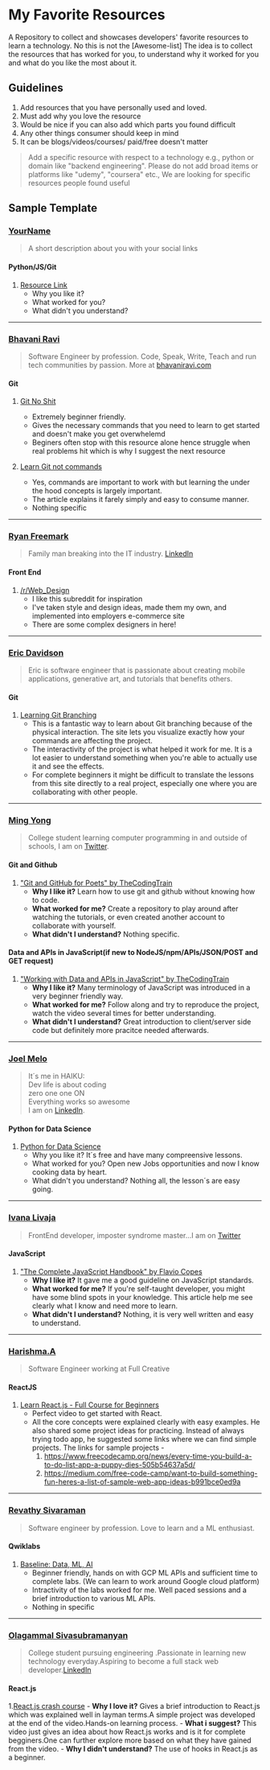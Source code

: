 # My Favorite Resources
A Repository to collect and showcases developers' favorite resources to learn a technology. No this is not the [Awesome-list] The idea is to collect the resources that has worked for you, to understand why it worked for you and what do you like the most about it. 

## Guidelines
1. Add resources that you have personally used and loved. 
2. Must add why you love the resource
3. Would be nice if you can also add which parts you found difficult
4. Any other things consumer should keep in mind
5. It can be blogs/videos/courses/ paid/free doesn't matter

> Add a specific resource with respect to a technology e.g., python or domain like "backend engineering". Please do not add broad items or platforms like "udemy", "coursera" etc., We are looking for specific resources people found useful 

## Sample Template

### [YourName](github_link)

> A short description about you with your social links

#### Python/JS/Git
1. [Resource Link]()
    - Why you like it?
    - What worked for you?
    - What didn't you understand?
    
  ---

### [Bhavani Ravi](github.com/bhavaniravi)

> Software Engineer by profession. Code, Speak, Write, Teach and run tech communities by passion. More at [bhavaniravi.com](bhavaniravi.com)

#### Git
1. [Git No Shit](http://rogerdudler.github.io/git-guide/)
    - Extremely beginner friendly. 
    - Gives the necessary commands that you need to learn to get started and doesn't make you get overwhelemd
    - Beginers often stop with this resource alone hence struggle when real problems hit which is why I suggest the next resource
    
2. [Learn Git not commands](https://dev.to/unseenwizzard/learn-git-concepts-not-commands-4gjc)
    - Yes, commands are important to work with but learning the under the hood concepts is largely important. 
    - The article explains it farely simply and easy to consume manner. 
    - Nothing specific
    
  ---  
  
### [Ryan Freemark](https://github.com/freemark21)

> Family man breaking into the IT industry. [LinkedIn](http://linkedin.com/in/ryanfreemark)

#### Front End
1. [/r/Web_Design](https://www.reddit.com/r/web_design/)
    - I like this subreddit for inspiration
    - I've taken style and design ideas, made them my own, and implemented into employers e-commerce site
    - There are some complex designers in here!
    
  ---


### [Eric Davidson](https://github.com/erdavids)

> Eric is software engineer that is passionate about creating mobile applications, generative art, and tutorials that benefits others.

#### Git
1. [Learning Git Branching](https://learngitbranching.js.org)
    - This is a fantastic way to learn about Git branching because of the physical interaction. The site lets you visualize exactly how your commands are affecting the project.
    - The interactivity of the project is what helped it work for me. It is a lot easier to understand something when you're able to actually use it and see the effects.
    - For complete beginners it might be difficult to translate the lessons from this site directly to a real project, especially one where you are collaborating with other people.

  ---
  
### [Ming Yong](https://github.com/ming-yong)

> College student learning computer programming in and outside of schools, I am on [Twitter](https://twitter.com/ming__yong).

#### Git and Github
1. ["Git and GitHub for Poets" by TheCodingTrain](https://www.youtube.com/playlist?list=PLRqwX-V7Uu6ZF9C0YMKuns9sLDzK6zoiV)
    - **Why I like it?** Learn how to use git and github without knowing how to code.
    - **What worked for me?** Create a repository to play around after watching the tutorials, or even created another account to collaborate with yourself.
    - **What didn't I understand?** Nothing specific.

#### Data and APIs in JavaScript(if new to NodeJS/npm/APIs/JSON/POST and GET request)
1. ["Working with Data and APIs in JavaScript" by TheCodingTrain](https://www.youtube.com/playlist?list=PLRqwX-V7Uu6YxDKpFzf_2D84p0cyk4T7X)
    - **Why I like it?** Many terminology of JavaScript was introduced in a very beginner friendly way.
    - **What worked for me?** Follow along and try to reproduce the project, watch the video several times for better understanding.
    - **What didn't I understand?** Great introduction to client/server side code but definitely more pracitce needed afterwards.
    
  ---


### [Joel Melo](https://github.com/ArquiteturaJoel/)

> It´s me in HAIKU:<br>
Dev life is about coding<br>
zero one one ON<br>
Everything works so awesome<br>
I am on [LinkedIn](https://www.linkedin.com/in/joeldemelo).

#### Python for Data Science
1. [Python for Data Science](https://courses.analyticsvidhya.com/courses/introduction-to-data-science)
    - Why you like it?  It´s free and have many compreensive lessons.
    - What worked for you? Open new Jobs opportunities and now I know cooking data by heart.
    - What didn't you understand? Nothing all, the lesson´s are easy going.
    
  ---   
  ### [Ivana Livaja](https://github.com/Ivilili)

>  FrontEnd developer, imposter syndrome master...I am on [Twitter](https://twitter.com/ivilili18)


#### JavaScript
1. ["The Complete JavaScript Handbook" by Flavio Copes](https://www.freecodecamp.org/news/the-complete-javascript-handbook-f26b2c71719c/)
    - **Why I like it?** It gave me a good guideline on JavaScript standards.
    - **What worked for me?** If you're self-taught developer, you might have some blind spots in your knowledge. This article help me see clearly what I know and need more to learn.
    - **What didn't I understand?** Nothing, it is very well written and easy to understand.
   
 ---  

 ### [Harishma.A](https://github.com/HarishmaA)

> Software Engineer working at Full Creative

#### ReactJS
1. [Learn React.js - Full Course for Beginners](https://www.youtube.com/watch?v=DLX62G4lc44)  
     - Perfect video to get started with React.  
     - All the core concepts were explained clearly with easy examples. He also shared some project ideas for practicing. Instead of always trying todo app, he suggested some links where we can find simple projects. The links for sample projects - 
        1) https://www.freecodecamp.org/news/every-time-you-build-a-to-do-list-app-a-puppy-dies-505b54637a5d/
        2) https://medium.com/free-code-camp/want-to-build-something-fun-heres-a-list-of-sample-web-app-ideas-b991bce0ed9a

---



### [Revathy Sivaraman](https://github.com/revs1)

> Software engineer by profession. Love to learn and a ML enthusiast. 

#### Qwiklabs
1. [Baseline: Data, ML, AI](https://www.qwiklabs.com/quests/34)
    - Beginner friendly, hands on with GCP ML APIs and sufficient time to complete labs. (We can learn to work around Google cloud platform)
    - Intractivity of the labs worked for me. Well paced sessions and a brief introduction to various ML APIs.
    - Nothing in specific

  ---
  
  
### [Olagammal Sivasubramanyan](https://github.com/Olagammal)

> College student pursuing engineering .Passionate in learning new technology everyday.Aspiring to become a full stack web developer.[LinkedIn](https://www.linkedin.com/in/olagammal-sivasubramanyan)

#### React.js
1.[React.js crash course](https://www.youtube.com/watch?v=nvHeB32ICDM&t=3445s)
    - **Why I love it?** Gives a brief introduction to React.js which was explained well in layman terms.A simple project was developed at the end of the video.Hands-on learning process.
    - **What i suggest?** This video just gives an idea about how React.js works and is it for complete begginers.One can further explore more based on what they have gained from the video.
    - **Why I didn't understand?** The use of hooks in React.js as a beginner.

  
